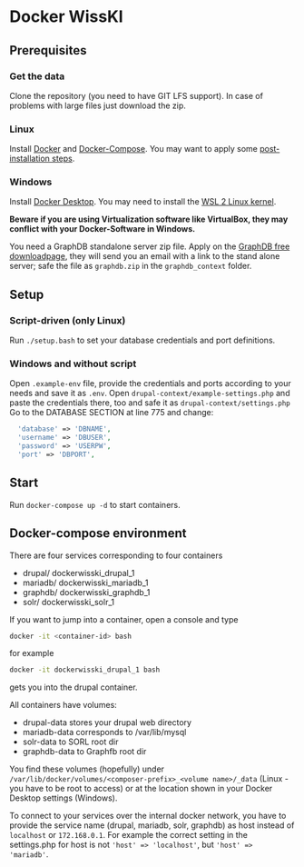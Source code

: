 # Docker WissKI

## Prerequisites

### Get the data
Clone the repository (you need to have GIT LFS support). In case of problems with large files just download the zip.

### Linux
Install [Docker](https://docs.docker.com/get-docker/) and [Docker-Compose](https://docs.docker.com/compose/install/). You may want to apply some [post-installation steps](https://docs.docker.com/engine/install/linux-postinstall/). 

### Windows
Install [Docker Desktop](https://docs.docker.com/get-docker/). You may need to install the [WSL 2 Linux kernel](https://docs.microsoft.com/de-de/windows/wsl/install-win10).  

**Beware if you are using Virtualization software like VirtualBox, they may conflict with your Docker-Software in Windows.**

You need a GraphDB standalone server zip file. Apply on the [GraphDB free downloadpage](https://www.ontotext.com/products/graphdb/graphdb-free/), they will send you an email with a link to the stand alone server; safe the file as `graphdb.zip` in the `graphdb_context` folder. 

## Setup
### Script-driven (only Linux)
Run `./setup.bash` to set your database credentials and port definitions.
### Windows and without script
Open `.example-env` file, provide the credentials and ports according to your needs and save it as `.env`.
Open `drupal-context/example-settings.php` and paste the credentials there, too and safe it as `drupal-context/settings.php` Go to the DATABASE SECTION at line 775 and change:
~~~php
  'database' => 'DBNAME',
  'username' => 'DBUSER',
  'password' => 'USERPW',
  'port' => 'DBPORT',
 ~~~
## Start
Run `docker-compose up -d` to start containers.

## Docker-compose environment
There are four services corresponding to four containers
- drupal/ dockerwisski_drupal_1
- mariadb/ dockerwisski_mariadb_1
- graphdb/ dockerwisski_graphdb_1
- solr/ dockerwisski_solr_1

If you want to jump into a container, open a console and type
~~~bash
docker -it <container-id> bash
~~~
for example 
~~~bash
docker -it dockerwisski_drupal_1 bash
~~~
gets you into the drupal container.

All containers have volumes:
- drupal-data stores your drupal web directory
- mariadb-data corresponds to /var/lib/mysql
- solr-data to SORL root dir
- graphdb-data to Graphfb root dir

You find these volumes (hopefully) under `/var/lib/docker/volumes/<composer-prefix>_<volume name>/_data` (Linux - you have to be root to access) or at the location shown in your Docker Desktop settings (Windows).

To connect to your services over the internal docker network, you have to provide the service name (drupal, mariadb, solr, graphdb) as host instead of `localhost` or `172.168.0.1`. For example the correct setting in the settings.php for host is not  `'host' => 'localhost'`, but  `'host' => 'mariadb'`. 